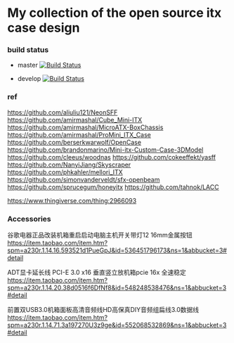 # My collection of the open source itx case design

### build status
- master
[![Build Status](https://travis-ci.org/louiscklaw/opensource-pc-case.svg?branch=master)](https://travis-ci.org/louiscklaw/opensource-pc-case)

- develop
[![Build Status](https://travis-ci.org/louiscklaw/opensource-pc-case.svg?branch=develop)](https://travis-ci.org/louiscklaw/opensource-pc-case)

### ref
https://github.com/aliuliu121/NeonSFF
https://github.com/amirmashal/Cube_Mini-ITX
https://github.com/amirmashal/MicroATX-BoxChassis
https://github.com/amirmashal/ProMini_ITX_Case
https://github.com/berserkwarwolf/OpenCase
https://github.com/brandonmarino/Mini-itx-Custom-Case-3DModel
https://github.com/cleeus/woodnas
https://github.com/cokeeffekt/yasff
https://github.com/NanyiJiang/Skyscraper
https://github.com/phkahler/mellori_ITX
https://github.com/simonvanderveldt/sfx-openbeam
https://github.com/sprucegum/honeyitx
https://github.com/tahnok/LACC

https://www.thingiverse.com/thing:2966093


### Accessories

谷歌电器正品改装机箱重启启动电脑主机开关带灯12 16mm金属按钮
https://item.taobao.com/item.htm?spm=a230r.1.14.16.593521d1PueGpJ&id=536451796173&ns=1&abbucket=3#detail

ADT显卡延长线 PCI-E 3.0 x16 垂直竖立放机箱pcie 16x 全速稳定
https://item.taobao.com/item.htm?spm=a230r.1.14.20.38d0516f6DfNf8&id=548248538476&ns=1&abbucket=3#detail

前置双USB3.0机箱面板高清音频线HD高保真DIY音频组扁线3.0数据线
https://item.taobao.com/item.htm?spm=a230r.1.14.71.3a197270U3z9ge&id=552068532869&ns=1&abbucket=3#detail